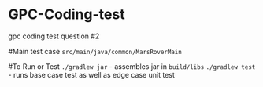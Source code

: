 # GPC-Coding-test
gpc coding test question #2

#Main test case
`src/main/java/common/MarsRoverMain`

#To Run or Test
`./gradlew jar` - assembles jar in `build/libs`
`./gradlew test` - runs base case test as well as edge case unit test

